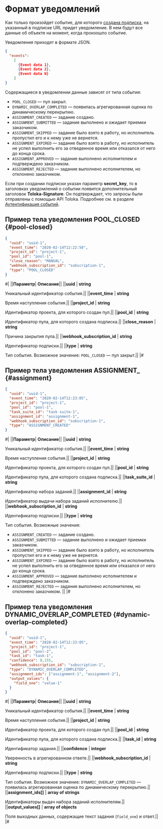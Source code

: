 # Формат уведомлений

Как только произойдет событие, для которого [создана подписка](put-webhook-subscriptions.md), на указанный в подписке URL придет уведомление. В нем будут все данные об объекте на момент, когда произошло событие.

Уведомления приходят в формате JSON.

```json
{
  "events":
    [
      {Event data 1},
      {Event data 2},
      {Event data N}
    ]
}
```

Содержащиеся в уведомлении данные зависят от типа события:

- `POOL_CLOSED` — пул закрыт.
- `DYNAMIC_OVERLAP_COMPLETED` — появилась агрегированная оценка по динамическому перекрытию.
- `ASSIGNMENT_CREATED` — задание создано.
- `ASSIGNMENT_SUBMITTED` — задание выполнено и ожидает приемки заказчиком.
- `ASSIGNMENT_SKIPPED` — задание было взято в работу, но исполнитель пропустил его и к нему уже не вернется.
- `ASSIGNMENT_EXPIRED` — задание было взято в работу, но исполнитель не успел выполнить его за отведенное время или отказался от него до конца срока.
- `ASSIGNMENT_APPROVED` — задание выполнено исполнителем и подтверждено заказчиком.
- `ASSIGNMENT_REJECTED` — задание выполнено исполнителем, но отклонено заказчиком.


Если при создании подписки указан параметр **secret_key**, то в заголовках уведомлений о событии появится дополнительный заголовок **Toloka-Signature**. Он подтверждает, что запросы были отправлены с помощью API Toloka. Подробнее см. в разделе [Аутентификация событий](authentication.md).

## Пример тела уведомления POOL_CLOSED {#pool-closed}

```json
{
  "uuid": "uuid-1",
  "event_time": "2020-02-14T12:22:58",
  "project_id": "project-1",
  "pool_id": "pool-1",
  "close_reason": "MANUAL",
  "webhook_subscription_id": "subscription-1",
  "type": "POOL_CLOSED"
}
```

#|
||**Параметр**| **Описание**||
||**uuid** | **string**

Уникальный идентификатор события.||
||**event_time** | **string**

Время наступления события.||
||**project_id** | **string**

Идентификатор проекта, для которого создан пул.||
||**pool_id** | **string**

Идентификатор пула, для которого создана подписка.||
||**close_reason** | **string**

Причина закрытия пула.||
||**webhook_subscription_id** | **string**

Идентификатор подписки.||
||**type** | **string**

Тип события.
Возможное значение: `POOL_CLOSED` — пул закрыт.||
|#

## Пример тела уведомления ASSIGNMENT_ {#assignment}

```json
{
  "uuid": "uuid-1",
  "event_time": "2020-02-14T12:23:05",
  "project_id": "project-1",
  "pool_id": "pool-1",
  "task_suite_id": "task suite-1",
  "assignment_id": "assignment-1",
  "webhook_subscription_id": "subscription-1",
  "type": "ASSIGNMENT_CREATED"
}
```

#|
||**Параметр**| **Описание**||
||**uuid** | **string**

Уникальный идентификатор события.||
||**event_time** | **string**

Время наступления события.||
||**project_id** | **string**

Идентификатор проекта, для которого создан пул.||
||**pool_id** | **string**

Идентификатор пула, для которого создана подписка.||
||**task_suite_id** | **string**

Идентификатор набора заданий.||
||**assignment_id** | **string**

Идентификатор выдачи набора заданий исполнителю.||
||**webhook_subscription_id** | **string**

Идентификатор подписки.||
||**type** | **string**

Тип события.
Возможные значения:

- `ASSIGNMENT_CREATED` — задание создано.
- `ASSIGNMENT_SUBMITTED` — задание выполнено и ожидает приемки заказчиком.
- `ASSIGNMENT_SKIPPED` — задание было взято в работу, но исполнитель пропустил его и к нему уже не вернется.
- `ASSIGNMENT_EXPIRED` — задание было взято в работу, но исполнитель не успел выполнить его за отведенное время или отказался от него до конца срока.
- `ASSIGNMENT_APPROVED` — задание выполнено исполнителем и подтверждено заказчиком.
- `ASSIGNMENT_REJECTED` — задание выполнено исполнителем, но отклонено заказчиком.
||
|#

## Пример тела уведомления DYNAMIC_OVERLAP_COMPLETED {#dynamic-overlap-completed}

```json
{
  "uuid": "uuid-1",
  "event_time": "2020-02-14T12:23:05",
  "project_id": "project-1",
  "pool_id": "pool-2",
  "task_id": "task-1",
  "confidence": 0.155,
  "webhook_subscription_id": "subscription-1",
  "type": "DYNAMIC_OVERLAP_COMPLETED",
  "assignment_ids": ["assignment-1", "assignment-2"],
  "output_values": {
    "field_one": "value-1"
  }
}
```

#|
||**Параметр**| **Описание**||
||**uuid** | **string**

Уникальный идентификатор события.||
||**event_time** | **string**

Время наступления события.||
||**project_id** | **string**

Идентификатор проекта, для которого создан пул.||
||**pool_id** | **string**

Идентификатор пула, для которого создана подписка.||
||**task_id** | **string**

Идентификатор задания.||
||**confidence** | **integer**

Уверенность в агрегированном ответе.||
||**webhook_subscription_id** | **string**

Идентификатор подписки.||
||**type** | **string**

Тип события.
Возможное значение: `DYNAMIC_OVERLAP_COMPLETED` — появилась агрегированная оценка по динамическому перекрытию.||
||**assignment_ids[]** | **array of strings**

Идентификаторы выдач набора заданий исполнителям.||
||**output_values[]** | **array of objects**

Поля выходных данных, содержащие текст задания (`field_one`) и ответ.||
|#